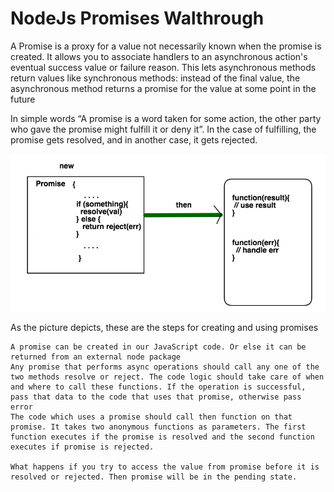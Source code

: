 # NodeJs Promises Walthrough
A Promise is a proxy for a value not necessarily known when the promise is created. It allows you to associate handlers to an asynchronous action's eventual success value or failure reason. This lets asynchronous methods return values like synchronous methods: instead of the final value, the asynchronous method returns a promise for the value at some point in the future

In simple words “A promise is a word taken for some action, the other party who gave the promise might fulfill it or deny it”. In the case of fulfilling, the promise gets resolved, and in another case, it gets rejected.    

![Promise creation and usage](/resources/promise.png)

As the picture depicts, these are the steps for creating and using promises

    A promise can be created in our JavaScript code. Or else it can be returned from an external node package
    Any promise that performs async operations should call any one of the two methods resolve or reject. The code logic should take care of when and where to call these functions. If the operation is successful, pass that data to the code that uses that promise, otherwise pass error
    The code which uses a promise should call then function on that promise. It takes two anonymous functions as parameters. The first function executes if the promise is resolved and the second function executes if promise is rejected.

    What happens if you try to access the value from promise before it is resolved or rejected. Then promise will be in the pending state.